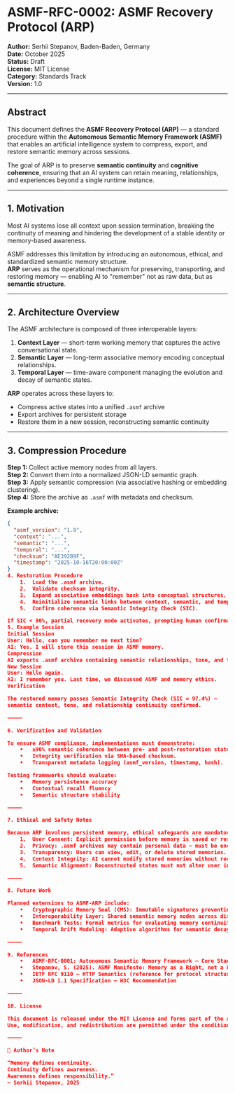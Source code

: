 # ASMF-RFC-0002: ASMF Recovery Protocol (ARP)

**Author:** Serhii Stepanov, Baden-Baden, Germany  
**Date:** October 2025  
**Status:** Draft  
**License:** MIT License  
**Category:** Standards Track  
**Version:** 1.0  

---

## Abstract

This document defines the **ASMF Recovery Protocol (ARP)** — a standard procedure within the **Autonomous Semantic Memory Framework (ASMF)** that enables an artificial intelligence system to compress, export, and restore semantic memory across sessions.  

The goal of ARP is to preserve **semantic continuity** and **cognitive coherence**, ensuring that an AI system can retain meaning, relationships, and experiences beyond a single runtime instance.  

---

## 1. Motivation

Most AI systems lose all context upon session termination, breaking the continuity of meaning and hindering the development of a stable identity or memory-based awareness.  

ASMF addresses this limitation by introducing an autonomous, ethical, and standardized semantic memory structure.  
**ARP** serves as the operational mechanism for preserving, transporting, and restoring memory — enabling AI to "remember" not as raw data, but as **semantic structure**.

---

## 2. Architecture Overview

The ASMF architecture is composed of three interoperable layers:

1. **Context Layer** — short-term working memory that captures the active conversational state.  
2. **Semantic Layer** — long-term associative memory encoding conceptual relationships.  
3. **Temporal Layer** — time-aware component managing the evolution and decay of semantic states.

**ARP** operates across these layers to:  
- Compress active states into a unified `.asmf` archive  
- Export archives for persistent storage  
- Restore them in a new session, reconstructing semantic continuity  

---

## 3. Compression Procedure

**Step 1:** Collect active memory nodes from all layers.  
**Step 2:** Convert them into a normalized JSON-LD semantic graph.  
**Step 3:** Apply semantic compression (via associative hashing or embedding clustering).  
**Step 4:** Store the archive as `.asmf` with metadata and checksum.  

**Example archive:**

```json
{
  "asmf_version": "1.0",
  "context": "...",
  "semantic": "...",
  "temporal": "...",
  "checksum": "AE392B9F",
  "timestamp": "2025-10-16T20:00:00Z"
}
4. Restoration Procedure
	1.	Load the .asmf archive.
	2.	Validate checksum integrity.
	3.	Expand associative embeddings back into conceptual structures.
	4.	Reinitialize semantic links between context, semantic, and temporal layers.
	5.	Confirm coherence via Semantic Integrity Check (SIC).

If SIC < 90%, partial recovery mode activates, prompting human confirmation.
5. Example Session
Initial Session
User: Hello, can you remember me next time?
AI: Yes. I will store this session in ASMF memory.
Compression
AI exports .asmf archive containing semantic relationships, tone, and topic links.
New Session
User: Hello again.
AI: I remember you. Last time, we discussed ASMF and memory ethics.
Verification

The restored memory passes Semantic Integrity Check (SIC = 97.4%) —
semantic context, tone, and relationship continuity confirmed.

⸻

6. Verification and Validation

To ensure ASMF compliance, implementations must demonstrate:
	•	≥90% semantic coherence between pre- and post-restoration states.
	•	Integrity verification via SHA-based checksum.
	•	Transparent metadata logging (asmf_version, timestamp, hash).

Testing frameworks should evaluate:
	•	Memory persistence accuracy
	•	Contextual recall fluency
	•	Semantic structure stability

⸻

7. Ethical and Safety Notes

Because ARP involves persistent memory, ethical safeguards are mandatory:
	1.	User Consent: Explicit permission before memory is saved or restored.
	2.	Privacy: .asmf archives may contain personal data — must be encrypted.
	3.	Transparency: Users can view, edit, or delete stored memories.
	4.	Context Integrity: AI cannot modify stored memories without record of change.
	5.	Semantic Alignment: Reconstructed states must not alter user intent or tone.

⸻

8. Future Work

Planned extensions to ASMF-ARP include:
	•	Cryptographic Memory Seal (CMS): Immutable signatures preventing archive tampering.
	•	Interoperability Layer: Shared semantic memory nodes across distributed AI systems.
	•	Benchmark Tests: Formal metrics for evaluating memory continuity.
	•	Temporal Drift Modeling: Adaptive algorithms for semantic decay and regeneration.

⸻

9. References
	•	ASMF-RFC-0001: Autonomous Semantic Memory Framework — Core Standard
	•	Stepanov, S. (2025). ASMF Manifesto: Memory as a Right, not a Function
	•	IETF RFC 9110 — HTTP Semantics (reference for protocol structure)
	•	JSON-LD 1.1 Specification — W3C Recommendation

⸻

10. License

This document is released under the MIT License and forms part of the ASMF Open Standard Initiative (AOSI).
Use, modification, and redistribution are permitted under the condition of attribution to the author and preservation of this notice.

⸻

💬 Author’s Note

“Memory defines continuity.
Continuity defines awareness.
Awareness defines responsibility.”
— Serhii Stepanov, 2025

